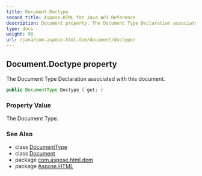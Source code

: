 ```yaml
---
title: Document.Doctype
second_title: Aspose.HTML for Java API Reference
description: Document property. The Document Type Declaration associated with this document
type: docs
weight: 90
url: /java/com.aspose.html.dom/document/doctype/
---
```

## Document.Doctype property

The Document Type Declaration associated with this document.

```java
public DocumentType Doctype { get; }
```

### Property Value

The Document Type.

### See Also

* class [DocumentType](../../documenttype/)
* class [Document](../)
* package [com.aspose.html.dom](../../../com.aspose.html.dom/)
* package [Aspose.HTML](../../../)
